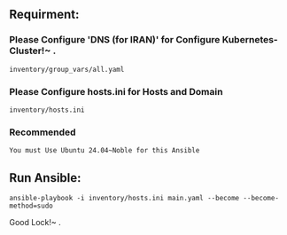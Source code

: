## Requirment:

### Please Configure 'DNS (for IRAN)' for Configure Kubernetes-Cluster!~ .
```
inventory/group_vars/all.yaml 
```
### Please Configure hosts.ini for Hosts and Domain
```
inventory/hosts.ini
```

### Recommended
```
You must Use Ubuntu 24.04~Noble for this Ansible
```

## Run Ansible:
```
ansible-playbook -i inventory/hosts.ini main.yaml --become --become-method=sudo
```

Good Lock!~ .